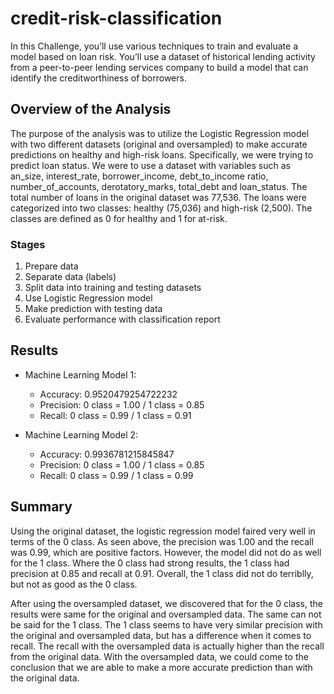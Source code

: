 # credit-risk-classification
In this Challenge, you’ll use various techniques to train and evaluate a model based on loan risk. You’ll use a dataset of historical lending activity from a peer-to-peer lending services company to build a model that can identify the creditworthiness of borrowers.

## Overview of the Analysis
The purpose of the analysis was to utilize the Logistic Regression model with two different datasets (original and oversampled) to make accurate predictions on healthy and high-risk loans. Specifically, we were trying to predict loan status. We were to use a dataset with variables such as an_size, interest_rate, borrower_income, debt_to_income ratio, number_of_accounts, derotatory_marks, total_debt and loan_status. The total number of loans in the original dataset was 77,536. The loans were categorized into two classes: healthy (75,036) and high-risk (2,500). The classes are defined as 0 for healthy and 1 for at-risk. 

### Stages
1. Prepare data
2. Separate data (labels)
3. Split data into training and testing datasets
4. Use Logistic Regression model
5. Make prediction with testing data
6. Evaluate performance with classification report

## Results
* Machine Learning Model 1:
  * Accuracy: 0.9520479254722232
  * Precision: 0 class = 1.00 / 1 class = 0.85
  * Recall: 0 class = 0.99 / 1 class = 0.91



* Machine Learning Model 2:
  * Accuracy: 0.9936781215845847
  * Precision: 0 class = 1.00 / 1 class = 0.85
  * Recall: 0 class = 0.99 / 1 class = 0.99


## Summary
Using the original dataset, the logistic regression model faired very well in terms of the 0 class. As seen above, the precision was 1.00 and the recall was 0.99, which are positive factors. However, the model did not do as well for the 1 class. Where the 0 class had strong results, the 1 class had precision at 0.85 and recall at 0.91. Overall, the 1 class did not do terriblly, but not as good as the 0 class.

After using the oversampled dataset, we discovered that for the 0 class, the results were same for the original and oversampled data. The same can not be said for the 1 class. The 1 class seems to have very similar precision with the original and oversampled data, but has a difference when it comes to recall. The recall with the oversampled data is actually higher than the recall from the original data. With the oversampled data, we could come to the conclusion that we are able to make a more accurate prediction than with the original data.
